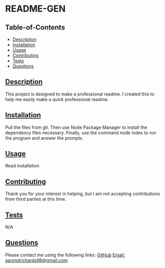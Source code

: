 
  # README-GEN
  
   
  ## Table-of-Contents
  * [Description](#description)
  * [Installation](#installation)
  * [Usage](#usage)
  * [Contributing](#contributing)
  * [Tests](#tests)
  * [Questions](#questions)
  
  ## [Description](#table-of-contents)
  This project is designed to make a professional readme.
  I created this to help me easily make a quick professional readme.
  ## [Installation](#table-of-contents)
  Pull the files from git. Then use Node Package Manager to install the dependency files necessary. Finally, use the command node index to run the program and answer the prompts.
  ## [Usage](#table-of-contents)
  Read installation
  
  ## [Contributing](#table-of-contents)
  
  Thank you for your interest in helping, but I am not accepting contributions from third parties at this time.
  ## [Tests](#table-of-contents)
  N/A
  ## [Questions](#table-of-contents)
  Please contact me using the following links:
  [GitHub](https://github.com/KlosheKopa)
  [Email: aarondrichards98@gmail.com](mailto:aarondrichards98@gmail.com)
